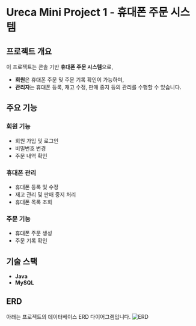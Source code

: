 # Ureca Mini Project 1 - 휴대폰 주문 시스템

## 프로젝트 개요
이 프로젝트는 콘솔 기반 **휴대폰 주문 시스템**으로,
- **회원**은 휴대폰 주문 및 주문 기록 확인이 가능하며,
- **관리자**는 휴대폰 등록, 재고 수정, 판매 중지 등의 관리를 수행할 수 있습니다.

## 주요 기능
### 회원 기능
- 회원 가입 및 로그인
- 비밀번호 변경
- 주문 내역 확인

### 휴대폰 관리
- 휴대폰 등록 및 수정
- 재고 관리 및 판매 중지 처리
- 휴대폰 목록 조회

### 주문 기능
- 휴대폰 주문 생성
- 주문 기록 확인

## 기술 스택
- **Java**
- **MySQL**

## ERD
아래는 프로젝트의 데이터베이스 ERD 다이어그램입니다.
![ERD](https://github.com/user-attachments/assets/9cf33fc7-184d-4a9e-add6-6c37043cb550)
